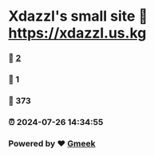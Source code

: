 # Xdazzl's small site :link: https://xdazzl.us.kg 
### :page_facing_up: [2](https://xdazzl.us.kg/tag.html) 
### :speech_balloon: 1 
### :hibiscus: 373 
### :alarm_clock: 2024-07-26 14:34:55 
### Powered by :heart: [Gmeek](https://github.com/Meekdai/Gmeek)
